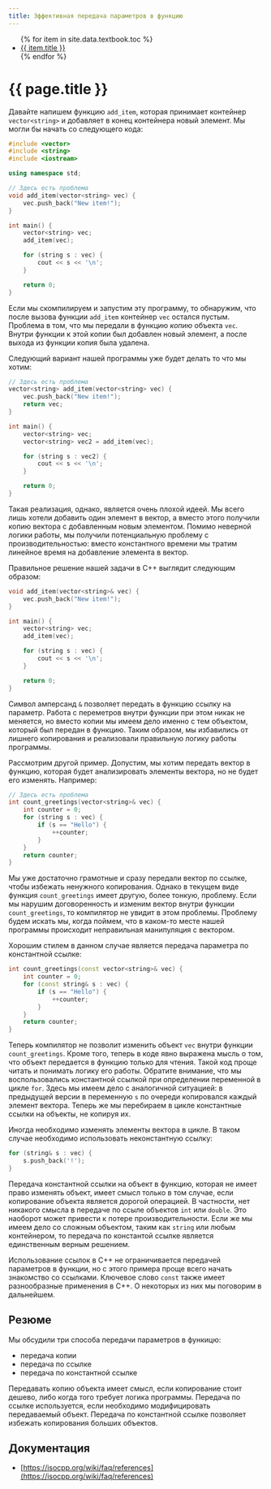 ```yaml
---
title: Эффективная передача параметров в функцию
---
```


<ul>
{% for item in site.data.textbook.toc %}
    <li class="{% if item.url == page.url %}active{% endif %}">
      <a href="{{ item.url }}">{{ item.title }}</a>
    </li>
{% endfor %}
</ul>


# {{ page.title }}

Давайте напишем функцию `add_item`, которая принимает контейнер `vector<string>` и добавляет в конец контейнера новый элемент. Мы могли бы начать со следующего кода:

```cpp
#include <vector>
#include <string>
#include <iostream>

using namespace std;

// Здесь есть проблема
void add_item(vector<string> vec) {
    vec.push_back("New item!");
}

int main() {
    vector<string> vec;
    add_item(vec);

    for (string s : vec) {
        cout << s << '\n';
    }

    return 0;
}
```

Если мы скомпилируем и запустим эту программу, то обнаружим, что после вызова функции `add_item` контейнер `vec` остался пустым. Проблема в том, что мы передали в функцию *копию* объекта `vec`. Внутри функции к этой копии был добавлен новый элемент, а после выхода из функции копия была удалена.

Следующий вариант нашей программы уже будет делать то что мы хотим:

```cpp
// Здесь есть проблема
vector<string> add_item(vector<string> vec) {
    vec.push_back("New item!");
    return vec;
}

int main() {
    vector<string> vec;
    vector<string> vec2 = add_item(vec);

    for (string s : vec2) {
        cout << s << '\n';
    }

    return 0;
}
```

Такая реализация, однако, является очень плохой идеей. Мы всего лишь хотели добавить один элемент в вектор, а вместо этого получили копию вектора с добавленным новым элементом. Помимо неверной логики работы, мы получили потенциальную проблему с производительностью: вместо константного времени мы тратим линейное время на добавление элемента в вектор.

Правильное решение нашей задачи в C++ выглядит следующим образом:

```cpp
void add_item(vector<string>& vec) {
    vec.push_back("New item!");
}

int main() {
    vector<string> vec;
    add_item(vec);

    for (string s : vec) {
        cout << s << '\n';
    }

    return 0;
}
```

Символ амперсанд `&` позволяет передать в функцию ссылку на параметр. Работа с переметров внутри функции при этом никак не меняется, но вместо копии мы имеем дело именно с тем объектом, который был передан в функцию. Таким образом, мы избавились от лишнего копирования и реализовали правильную логику работы программы.

Рассмотрим другой пример. Допустим, мы хотим передать вектор в функцию, которая будет анализировать элементы вектора, но не будет его изменять. Например:

```cpp
// Здесь есть проблема
int count_greetings(vector<string>& vec) {
    int counter = 0;
    for (string s : vec) {
        if (s == "Hello") {
            ++counter;
        }
    }
    return counter;
}
```

Мы уже достаточно грамотные и сразу передали вектор по ссылке, чтобы избежать ненужного копирования. Однако в текущем виде функция `count_greetings` имеет другую, более тонкую, проблему. Если мы нарушим договоренность и изменим вектор внутри функции `count_greetings`, то компилятор не увидит в этом проблемы. Проблему будем искать мы, когда поймем, что в каком-то месте нашей программы происходит неправильная манипуляция с вектором.

Хорошим стилем в данном случае является передача параметра по константной ссылке:

```cpp
int count_greetings(const vector<string>& vec) {
    int counter = 0;
    for (const string& s : vec) {
        if (s == "Hello") {
            ++counter;
        }
    }
    return counter;
}
```

Теперь компилятор не позволит изменить объект `vec` внутри функции `count_greetings`. Кроме того, теперь в коде явно выражена мысль о том, что объект передается в функцию только для чтения. Такой код проще читать и понимать логику его работы. Обратите внимание, что мы воспользовались константной ссылкой при определении переменной в цикле `for`. Здесь мы имеем дело с аналогичной ситуацией: в предыдущей версии в переменную `s` по очереди копировался каждый элемент вектора. Теперь же мы перебираем в цикле константные ссылки на объекты, не копируя их.

Иногда необходимо изменять элементы вектора в цикле. В таком случае необходимо использовать неконстантную ссылку:

```cpp
for (string& s : vec) {
    s.push_back('!');
}
```

Передача константной ссылки на объект в функцию, которая не имеет право изменять объект, имеет смысл только в том случае, если копирование объекта является дорогой операцией. В частности, нет никакого смысла в передаче по ссыле объектов `int` или `double`. Это наоборот может привести к потере производительности. Если же мы имеем дело со сложным объектом, таким как `string` или любым контейнером, то передача по константой ссылке является единственным верным решением.

Использование ссылок в C++ не ограничивается передачей параметров в функции, но с этого примера проще всего начать знакомство со ссылками. Ключевое слово `const` также имеет разнообразные применения в C++. О некоторых из них мы поговорим в дальнейшем.

## Резюме

Мы обсудили три способа передачи параметров в функицю:

* передача копии
* передача по ссылке
* передача по константной ссылке

Передавать копию объекта имеет смысл, если копирование стоит дешево, либо когда того требует логика программы. Передача по ссылке используется, если необходимо модифицировать передаваемый объект. Передача по константной ссылке позволяет избежать копирования больших объектов.

## Документация

* [https://isocpp.org/wiki/faq/references](https://isocpp.org/wiki/faq/references)
